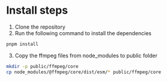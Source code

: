 # Install steps
1. Clone the repository
2. Run the following command to install the dependencies
```bash
pnpm install
```
3. Copy the ffmpeg files from node_modules to public folder
```bash
mkdir -p public/ffmpeg/core
cp node_modules/@ffmpeg/core/dist/esm/* public/ffmpeg/core
```